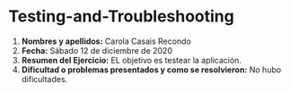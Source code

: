 # Testing-and-Troubleshooting

1. **Nombres y apellidos:** Carola Casais Recondo
2. **Fecha:** Sábado 12 de diciembre de 2020
3. **Resumen del Ejercicio:** EL objetivo es testear la aplicación.
4. **Dificultad o problemas presentados y como se resolvieron:** No hubo dificultades.
